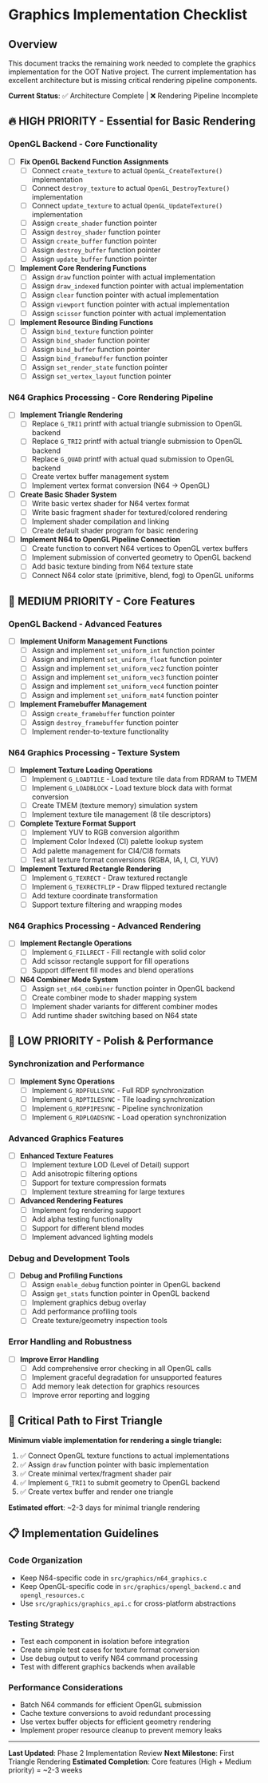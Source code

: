 # Graphics Implementation Checklist

## Overview
This document tracks the remaining work needed to complete the graphics implementation for the OOT Native project. The current implementation has excellent architecture but is missing critical rendering pipeline components.

**Current Status**: ✅ Architecture Complete | ❌ Rendering Pipeline Incomplete

## 🔥 HIGH PRIORITY - Essential for Basic Rendering

### OpenGL Backend - Core Functionality
- [ ] **Fix OpenGL Backend Function Assignments**
  - [ ] Connect `create_texture` to actual `OpenGL_CreateTexture()` implementation
  - [ ] Connect `destroy_texture` to actual `OpenGL_DestroyTexture()` implementation  
  - [ ] Connect `update_texture` to actual `OpenGL_UpdateTexture()` implementation
  - [ ] Assign `create_shader` function pointer
  - [ ] Assign `destroy_shader` function pointer
  - [ ] Assign `create_buffer` function pointer
  - [ ] Assign `destroy_buffer` function pointer
  - [ ] Assign `update_buffer` function pointer

- [ ] **Implement Core Rendering Functions**
  - [ ] Assign `draw` function pointer with actual implementation
  - [ ] Assign `draw_indexed` function pointer with actual implementation
  - [ ] Assign `clear` function pointer with actual implementation
  - [ ] Assign `viewport` function pointer with actual implementation
  - [ ] Assign `scissor` function pointer with actual implementation

- [ ] **Implement Resource Binding Functions**
  - [ ] Assign `bind_texture` function pointer
  - [ ] Assign `bind_shader` function pointer  
  - [ ] Assign `bind_buffer` function pointer
  - [ ] Assign `bind_framebuffer` function pointer
  - [ ] Assign `set_render_state` function pointer
  - [ ] Assign `set_vertex_layout` function pointer

### N64 Graphics Processing - Core Rendering Pipeline
- [ ] **Implement Triangle Rendering**
  - [ ] Replace `G_TRI1` printf with actual triangle submission to OpenGL backend
  - [ ] Replace `G_TRI2` printf with actual triangle submission to OpenGL backend
  - [ ] Replace `G_QUAD` printf with actual quad submission to OpenGL backend
  - [ ] Create vertex buffer management system
  - [ ] Implement vertex format conversion (N64 → OpenGL)

- [ ] **Create Basic Shader System**
  - [ ] Write basic vertex shader for N64 vertex format
  - [ ] Write basic fragment shader for textured/colored rendering
  - [ ] Implement shader compilation and linking
  - [ ] Create default shader program for basic rendering

- [ ] **Implement N64 to OpenGL Pipeline Connection**
  - [ ] Create function to convert N64 vertices to OpenGL vertex buffers
  - [ ] Implement submission of converted geometry to OpenGL backend
  - [ ] Add basic texture binding from N64 texture state
  - [ ] Connect N64 color state (primitive, blend, fog) to OpenGL uniforms

## 🔶 MEDIUM PRIORITY - Core Features

### OpenGL Backend - Advanced Features
- [ ] **Implement Uniform Management Functions**
  - [ ] Assign and implement `set_uniform_int` function pointer
  - [ ] Assign and implement `set_uniform_float` function pointer
  - [ ] Assign and implement `set_uniform_vec2` function pointer
  - [ ] Assign and implement `set_uniform_vec3` function pointer
  - [ ] Assign and implement `set_uniform_vec4` function pointer
  - [ ] Assign and implement `set_uniform_mat4` function pointer

- [ ] **Implement Framebuffer Management**
  - [ ] Assign `create_framebuffer` function pointer
  - [ ] Assign `destroy_framebuffer` function pointer
  - [ ] Implement render-to-texture functionality

### N64 Graphics Processing - Texture System
- [ ] **Implement Texture Loading Operations**
  - [ ] Implement `G_LOADTILE` - Load texture tile data from RDRAM to TMEM
  - [ ] Implement `G_LOADBLOCK` - Load texture block data with format conversion
  - [ ] Create TMEM (texture memory) simulation system
  - [ ] Implement texture tile management (8 tile descriptors)

- [ ] **Complete Texture Format Support** 
  - [ ] Implement YUV to RGB conversion algorithm
  - [ ] Implement Color Indexed (CI) palette lookup system
  - [ ] Add palette management for CI4/CI8 formats
  - [ ] Test all texture format conversions (RGBA, IA, I, CI, YUV)

- [ ] **Implement Textured Rectangle Rendering**
  - [ ] Implement `G_TEXRECT` - Draw textured rectangle
  - [ ] Implement `G_TEXRECTFLIP` - Draw flipped textured rectangle  
  - [ ] Add texture coordinate transformation
  - [ ] Support texture filtering and wrapping modes

### N64 Graphics Processing - Advanced Rendering
- [ ] **Implement Rectangle Operations**
  - [ ] Implement `G_FILLRECT` - Fill rectangle with solid color
  - [ ] Add scissor rectangle support for fill operations
  - [ ] Support different fill modes and blend operations

- [ ] **N64 Combiner Mode System**
  - [ ] Assign `set_n64_combiner` function pointer in OpenGL backend
  - [ ] Create combiner mode to shader mapping system
  - [ ] Implement shader variants for different combiner modes
  - [ ] Add runtime shader switching based on N64 state

## 🔷 LOW PRIORITY - Polish & Performance

### Synchronization and Performance
- [ ] **Implement Sync Operations**
  - [ ] Implement `G_RDPFULLSYNC` - Full RDP synchronization
  - [ ] Implement `G_RDPTILESYNC` - Tile loading synchronization  
  - [ ] Implement `G_RDPPIPESYNC` - Pipeline synchronization
  - [ ] Implement `G_RDPLOADSYNC` - Load operation synchronization

### Advanced Graphics Features
- [ ] **Enhanced Texture Features**
  - [ ] Implement texture LOD (Level of Detail) support
  - [ ] Add anisotropic filtering options
  - [ ] Support for texture compression formats
  - [ ] Implement texture streaming for large textures

- [ ] **Advanced Rendering Features**
  - [ ] Implement fog rendering support
  - [ ] Add alpha testing functionality
  - [ ] Support for different blend modes
  - [ ] Implement advanced lighting models

### Debug and Development Tools
- [ ] **Debug and Profiling Functions**
  - [ ] Assign `enable_debug` function pointer in OpenGL backend
  - [ ] Assign `get_stats` function pointer in OpenGL backend
  - [ ] Implement graphics debug overlay
  - [ ] Add performance profiling tools
  - [ ] Create texture/geometry inspection tools

### Error Handling and Robustness
- [ ] **Improve Error Handling**
  - [ ] Add comprehensive error checking in all OpenGL calls
  - [ ] Implement graceful degradation for unsupported features
  - [ ] Add memory leak detection for graphics resources
  - [ ] Improve error reporting and logging

## 🎯 Critical Path to First Triangle

**Minimum viable implementation for rendering a single triangle:**

1. ✅ Connect OpenGL texture functions to actual implementations
2. ✅ Assign `draw` function pointer with basic implementation
3. ✅ Create minimal vertex/fragment shader pair
4. ✅ Implement `G_TRI1` to submit geometry to OpenGL backend
5. ✅ Create vertex buffer and render one triangle

**Estimated effort**: ~2-3 days for minimal triangle rendering

## 📋 Implementation Guidelines

### Code Organization
- Keep N64-specific code in `src/graphics/n64_graphics.c`
- Keep OpenGL-specific code in `src/graphics/opengl_backend.c` and `opengl_resources.c`
- Use `src/graphics/graphics_api.c` for cross-platform abstractions

### Testing Strategy
- Test each component in isolation before integration
- Create simple test cases for texture format conversion
- Use debug output to verify N64 command processing
- Test with different graphics backends when available

### Performance Considerations
- Batch N64 commands for efficient OpenGL submission
- Cache texture conversions to avoid redundant processing
- Use vertex buffer objects for efficient geometry rendering
- Implement proper resource cleanup to prevent memory leaks

---

**Last Updated**: Phase 2 Implementation Review
**Next Milestone**: First Triangle Rendering
**Estimated Completion**: Core features (High + Medium priority) = ~2-3 weeks 